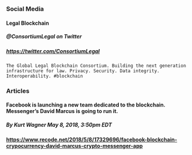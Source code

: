 ### Social Media

#### Legal Blockchain
##### @ConsortiumLegal on Twitter
##### https://twitter.com/ConsortiumLegal
```The Global Legal Blockchain Consortium. Building the next generation infrastructure for law. Privacy. Security. Data integrity. Interoperability. #blockchain```


### Articles 

#### Facebook is launching a new team dedicated to the blockchain. Messenger’s David Marcus is going to run it.
##### By Kurt Wagner  May 8, 2018, 3:50pm EDT
#### https://www.recode.net/2018/5/8/17329696/facebook-blockchain-crypocurrency-david-marcus-crypto-messenger-app
